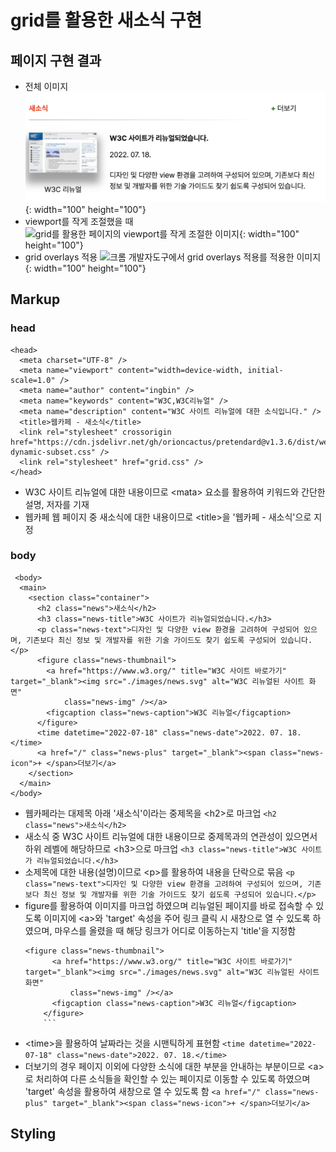 # grid를 활용한 새소식 구현

## 페이지 구현 결과
- 전체 이미지
  ![grid를 활용한 페이지 구현 이미지](./images/news.png){: width="100" height="100"}
- viewport를 작게 조절했을 때
  ![grid를 활용한 페이지의 viewport를 작게 조절한 이미지](image.png){: width="100" height="100"}
- grid overlays 적용
  ![크롬 개발자도구에서 grid overlays 적용를 적용한 이미지](image-2.png){: width="100" height="100"}

## Markup
### head
```
<head>
  <meta charset="UTF-8" />
  <meta name="viewport" content="width=device-width, initial-scale=1.0" />
  <meta name="author" content="ingbin" />
  <meta name="keywords" content="W3C,W3C리뉴얼" />
  <meta name="description" content="W3C 사이트 리뉴얼에 대한 소식입니다." />
  <title>웹카페 - 새소식</title>
  <link rel="stylesheet" crossorigin href="https://cdn.jsdelivr.net/gh/orioncactus/pretendard@v1.3.6/dist/web/static/pretendard-dynamic-subset.css" />
  <link rel="stylesheet" href="grid.css" />
</head>
```
- W3C 사이트 리뉴얼에 대한 내용이므로 &lt;mata&gt; 요소를 활용하여 키워드와 간단한 설명, 저자를 기재
- 웹카페 웹 페이지 중 새소식에 대한 내용이므로 &lt;title&gt;을 '웹카페 - 새소식'으로 지정

### body
```
 <body>
  <main>
    <section class="container">
      <h2 class="news">새소식</h2>
      <h3 class="news-title">W3C 사이트가 리뉴얼되었습니다.</h3>
      <p class="news-text">디자인 및 다양한 view 환경을 고려하여 구성되어 있으며, 기존보다 최신 정보 및 개발자를 위한 기술 가이드도 찾기 쉽도록 구성되어 있습니다.</p>
      <figure class="news-thumbnail">
        <a href="https://www.w3.org/" title="W3C 사이트 바로가기" target="_blank"><img src="./images/news.svg" alt="W3C 리뉴얼된 사이트 화면"
            class="news-img" /></a>
        <figcaption class="news-caption">W3C 리뉴얼</figcaption>
      </figure>
      <time datetime="2022-07-18" class="news-date">2022. 07. 18.</time>
      <a href="/" class="news-plus" target="_blank"><span class="news-icon">+ </span>더보기</a>
    </section>
  </main>
</body> 
```
- 웹카페라는 대제목 아래 '새소식'이라는 중제목을 &lt;h2&gt;로 마크업
  ``` <h2 class="news">새소식</h2> ```
- 새소식 중 W3C 사이트 리뉴얼에 대한 내용이므로 중제목과의 연관성이 있으면서 하위 레벨에 해당하므로 &lt;h3&gt;으로 마크업
  ``` <h3 class="news-title">W3C 사이트가 리뉴얼되었습니다.</h3> ```
- 소제목에 대한 내용(설명)이므로 &lt;p&gt;를 활용하여 내용을 단락으로 묶음
  ``` <p class="news-text">디자인 및 다양한 view 환경을 고려하여 구성되어 있으며, 기존보다 최신 정보 및 개발자를 위한 기술 가이드도 찾기 쉽도록 구성되어 있습니다.</p> ```
- figure를 활용하여 이미지를 마크업 하였으며 리뉴얼된 페이지를 바로 접속할 수 있도록 이미지에 &lt;a&gt;와 'target' 속성을 주어 링크 클릭 시 새창으로 열 수 있도록 하였으며, 마우스를 올렸을 때 해당 링크가 어디로 이동하는지 'title'을 지정함
  ``` 
  <figure class="news-thumbnail">
        <a href="https://www.w3.org/" title="W3C 사이트 바로가기" target="_blank"><img src="./images/news.svg" alt="W3C 리뉴얼된 사이트 화면"
            class="news-img" /></a>
        <figcaption class="news-caption">W3C 리뉴얼</figcaption>
      </figure>
      ```
- &lt;time&gt;을 활용하여 날짜라는 것을 시맨틱하게 표현함
  ``` <time datetime="2022-07-18" class="news-date">2022. 07. 18.</time> ```
- 더보기의 경우 페이지 이외에 다양한 소식에 대한 부분을 안내하는 부분이므로 &lt;a&gt;로 처리하여 다른 소식들을 확인할 수 있는 페이지로 이동할 수 있도록 하였으며 'target' 속성을 활용하여 새창으로 열 수 있도록 함
  ``` <a href="/" class="news-plus" target="_blank"><span class="news-icon">+ </span>더보기</a> ```

## Styling
